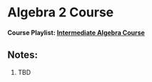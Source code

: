 # Algebra 2 Course
#### Course Playlist: [Intermediate Algebra Course](https://www.youtube.com/playlist?list=PLm2VEQtiYjhoEvVOJzs8jrgFc1zXQVMiQ)
## Notes:
1. TBD